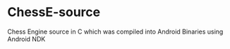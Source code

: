 # ChessE-source
Chess Engine source in C which was compiled into Android Binaries using Android NDK
